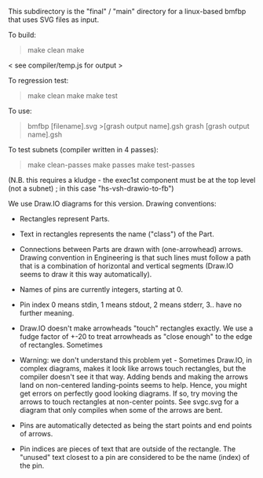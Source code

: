 This subdirectory is the "final" / "main" directory for a linux-based bmfbp that uses SVG files as input.

To build:
> make clean
> make

< see compiler/temp.js for output >


To regression test:
> make clean
> make
> make test

To use:
> bmfbp [filename].svg >[grash output name].gsh
> grash [grash output name].gsh


To test subnets (compiler written in 4 passes):
> make clean-passes
> make passes
> make test-passes

(N.B. this requires a kludge - the exec1st component must be at the top level (not a subnet) ; in this case "hs-vsh-drawio-to-fb")

We use Draw.IO diagrams for this version.
Drawing conventions:

- Rectangles represent Parts.

- Text in rectangles represents the name ("class") of the Part.

- Connections between Parts are drawn with (one-arrowhead) arrows.  Drawing convention in Engineering is that such lines must follow a path that is a combination of horizontal and vertical segments (Draw.IO seems to draw it this way automatically).

- Names of pins are currently integers, starting at 0.

- Pin index 0 means stdin, 1 means stdout, 2 means stderr, 3.. have no further meaning.

- Draw.IO doesn't make arrowheads "touch" rectangles exactly.  We use a fudge factor of +-20 to treat arrowheads as "close enough" to the edge of rectangles.  Sometimes

- Warning: we don't understand this problem yet - Sometimes Draw.IO, in complex diagrams, makes it look like arrows touch rectangles, but the compiler doesn't see it that way.  Adding bends and making the arrows land on non-centered landing-points seems to help.  Hence, you might get errors on perfectly good looking diagrams.  If so, try moving the arrows to touch rectangles at non-center points.  See svgc.svg for a diagram that only compiles when some of the arrows are bent.

- Pins are automatically detected as being the start points and end points of arrows.

- Pin indices are pieces of text that are outside of the rectangle.  The "unused" text closest to a pin are considered to be the name (index) of the pin.
